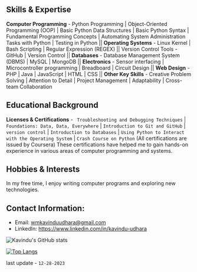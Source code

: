 ## Skills & Expertise
**Computer Programming** - Python Programming | Object-Oriented Programming (OOP) | Basic Python Data Structures | Basic Python Syntax | Fundamental Programming Concepts | Automating System Administration Tasks with Python | Testing in Python || **Operating Systems** - Linux Kernel | Bash Scripting | Regular Expression (REGEX) || Version Control Tools - GitHub | Version Control || **Databases** - Database Management System (DBMS) | MySQL | MongoDB || **Electronics** - Sensor interfacing | Microcontroller programming | Breadboard | Circuit Design || **Web Design** - PHP | Java | JavaScript | HTML | CSS || **Other Key Skills** - Creative Problem Solving | Attention to Detail | Project Management | Adaptability | Cross-team Collaboration

## Educational Background
**Licenses & Certifications** - ` Troubleshooting and Debugging Techniques` | `Foundations: Data, Data, Everywhere` | `Introduction to Git and GitHub` | `version control` | `Introduction to Databases` | `Using Python to Interact with the Operating System` | `Crash Course on Python` (All certifications are issued by Coursera) These certifications have helped me to gain hands-on experience in various areas of computer programming and systems.

## Hobbies & Interests
In my free time, I enjoy writing computer programs and exploring new technologies.

## Contact Information:
- Email: wmkavinduudhara@gmail.com
- LinkedIn: https://www.linkedin.com/in/kavindu-udhara

![Kavindu's GitHub stats](https://github-readme-stats.vercel.app/api?username=KavinduUdhara&show_icons=true&theme=dark)


[![Top Langs](https://github-readme-stats.vercel.app/api/top-langs/?username=KavinduUdhara&theme=dark&layout=compact)](https://github.com/anuraghazra/github-readme-stats)

last update - `12-28-2023`
